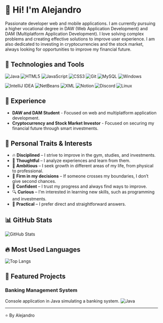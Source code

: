 # 👋 Hi! I'm Alejandro

Passionate developer web and mobile applications. I am currently pursuing a higher vocational degree in DAW (Web Application Development) and DAM (Multiplatform Application Development). I love solving complex problems and creating effective solutions to improve user experience. I am also dedicated to investing in cryptocurrencies and the stock market, always looking for opportunities to improve my financial future.

## 🚀 Technologies and Tools

![Java](https://img.shields.io/badge/-Java-ED8B00?style=flat&logo=java&logoColor=white)
![HTML5](https://img.shields.io/badge/-HTML5-E34F26?style=flat&logo=html5&logoColor=white)
![JavaScript](https://img.shields.io/badge/-JavaScript-F7DF1E?style=flat&logo=javascript&logoColor=black)
![CSS3](https://img.shields.io/badge/-CSS3-1572B6?style=flat&logo=css3&logoColor=white)
![Git](https://img.shields.io/badge/-Git-F05032?style=flat&logo=git&logoColor=white)
![MySQL](https://img.shields.io/badge/-MySQL-4479A1?style=flat&logo=mysql&logoColor=white)
![Windows](https://img.shields.io/badge/-Windows-0078D4?style=flat&logo=windows&logoColor=white)


![IntelliJ IDEA](https://img.shields.io/badge/-IntelliJ%20IDEA-000000?style=flat&logo=intellij-idea&logoColor=white)
![NetBeans](https://img.shields.io/badge/-NetBeans-003B57?style=flat&logo=apache-netbeans&logoColor=white)
![XML](https://img.shields.io/badge/-XML-0060F0?style=flat&logo=xml&logoColor=white)
![Notion](https://img.shields.io/badge/-Notion-000000?style=flat&logo=notion&logoColor=white)
![Discord](https://img.shields.io/badge/-Discord-5865F2?style=flat&logo=discord&logoColor=white)
![Linux](https://img.shields.io/badge/-Linux-FCC624?style=flat&logo=linux&logoColor=black)


## 💼 Experience

- **DAW and DAM Student** - Focused on web and multiplatform application development.
- **Cryptocurrency and Stock Market Investor** - Focused on securing my financial future through smart investments.

## 🎯 Personal Traits & Interests
- 🔥 **Disciplined** – I strive to improve in the gym, studies, and investments.
- 🧠 **Thoughtful** – I analyze experiences and learn from them.
- 🚀 **Ambitious** – I seek growth in different areas of my life, from physical to professional.
- 🛑 **Firm in my decisions** – If someone crosses my boundaries, I don’t give second chances.
- 💪 **Confident** – I trust my progress and always find ways to improve.
- 🔍 **Curious** – I'm interested in learning new skills, such as programming and investments.
- 🎯 **Practical** – I prefer direct and straightforward answers.


## 📊 GitHub Stats

![GitHub Stats](https://github-readme-stats.vercel.app/api?username=PresiDeWitt&show_icons=true&theme=radical)

## 🔥 Most Used Languages

![Top Langs](https://github-readme-stats.vercel.app/api/top-langs/?username=PresiDeWitt&layout=compact&theme=radical)

## 🚀 Featured Projects

### Banking Management System
Console application in Java simulating a banking system.
![Java](https://img.shields.io/badge/-Java-ED8B00?style=flat&logo=java&logoColor=white)

---

⭐️ By Alejandro
